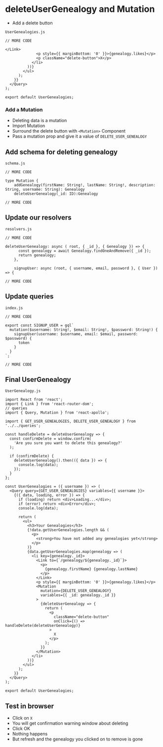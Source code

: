 # deleteUserGenealogy and Mutation
* Add a delete button

`UserGenealogies.js`

```
// MORE CODE

</Link>
              <p style={{ marginBottom: '0' }}>{genealogy.likes}</p>
              <p className="delete-button">X</p>
            </li>
          ))}
        </ul>
      );
    }}
  </Query>
);

export default UserGenealogies;
```

### Add a Mutation
* Deleting data is a mutation
* Import Mutation
* Surround the delete button with `<Mutation>` Component
* Pass a mutation prop and give it a value of `DELETE_USER_GENEALOGY`

## Add schema for deleting genealogy
`schema.js`

```
// MORE CODE

type Mutation {
    addGenealogy(firstName: String!, lastName: String!, description: String, username: String): Genealogy
    deleteUserGenealogy(_id: ID):Genealogy

// MORE CODE
```

## Update our resolvers
`resolvers.js`

```
// MORE CODE

deleteUserGenealogy: async ( root, { _id }, { Genealogy }) => {
      const genealogy = await Genealogy.findOneAndRemove({ _id });
      return genealogy;
    },

    signupUser: async (root, { username, email, password }, { User }) => {

// MORE CODE
```

## Update queries
`index.js`

```
// MORE CODE

export const SIGNUP_USER = gql`
  mutation($username: String!, $email: String!, $password: String!) {
    signupUser(username: $username, email: $email, password: $password) {
      token
    }
  }
`;

// MORE CODE
```

## Final UserGenealogy
`UserGenealogy.js`

```
import React from 'react';
import { Link } from 'react-router-dom';
// queries
import { Query, Mutation } from 'react-apollo';

import { GET_USER_GENEALOGIES, DELETE_USER_GENEALOGY } from '../../queries';

const handleDelete = deleteUserGenealogy => {
  const confirmDelete = window.confirm(
    'Are you sure you want to delete this genealogy?'
  );

  if (confirmDelete) {
    deleteUserGenealogy().then(({ data }) => {
      console.log(data);
    });
  }
};

const UserGenealogies = ({ username }) => (
  <Query query={GET_USER_GENEALOGIES} variables={{ username }}>
    {({ data, loading, error }) => {
      if (loading) return <div>Loading...</div>;
      if (error) return <div>Error</div>;
      console.log(data);

      return (
        <ul>
          <h3>Your Genealogies</h3>
          {!data.getUserGenealogies.length && (
            <p>
              <strong>You have not added any genealogies yet</strong>
            </p>
          )}
          {data.getUserGenealogies.map(genealogy => (
            <li key={genealogy._id}>
              <Link to={`/genealogy/${genealogy._id}`}>
                <p>
                  {genealogy.firstName} {genealogy.lastName}
                </p>
              </Link>
              <p style={{ marginBottom: '0' }}>{genealogy.likes}</p>
              <Mutation
                mutation={DELETE_USER_GENEALOGY}
                variables={{ _id: genealogy._id }}
              >
                {deleteUserGenealogy => {
                  return (
                    <p
                      className="delete-button"
                      onClick={() => handleDelete(deleteUserGenealogy)}
                    >
                      X
                    </p>
                  );
                }}
              </Mutation>
            </li>
          ))}
        </ul>
      );
    }}
  </Query>
);

export default UserGenealogies;
```

## Test in browser
* Click on `X`
* You will get confirmation warning window about deleting
* Click OK
* Nothing happens
* But refresh and the genealogy you clicked on to remove is gone
